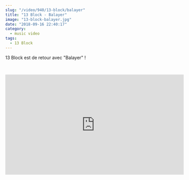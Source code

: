 ```yaml
--- 
slug: "/video/940/13-block/balayer"
title: "13 Block - Balayer"
image: "13-block-balayer.jpg"
date: "2018-09-16 22:40:17"
category:
  - music video
tags:
  - 13 Block
---
```

<p>13 Block est de retour avec "Balayer" !</p><br/><p><iframe width="560" height="315" src="https://www.youtube.com/embed/bWfn-N73muA" frameborder="0" allow="autoplay; encrypted-media" allowfullscreen></iframe></p>